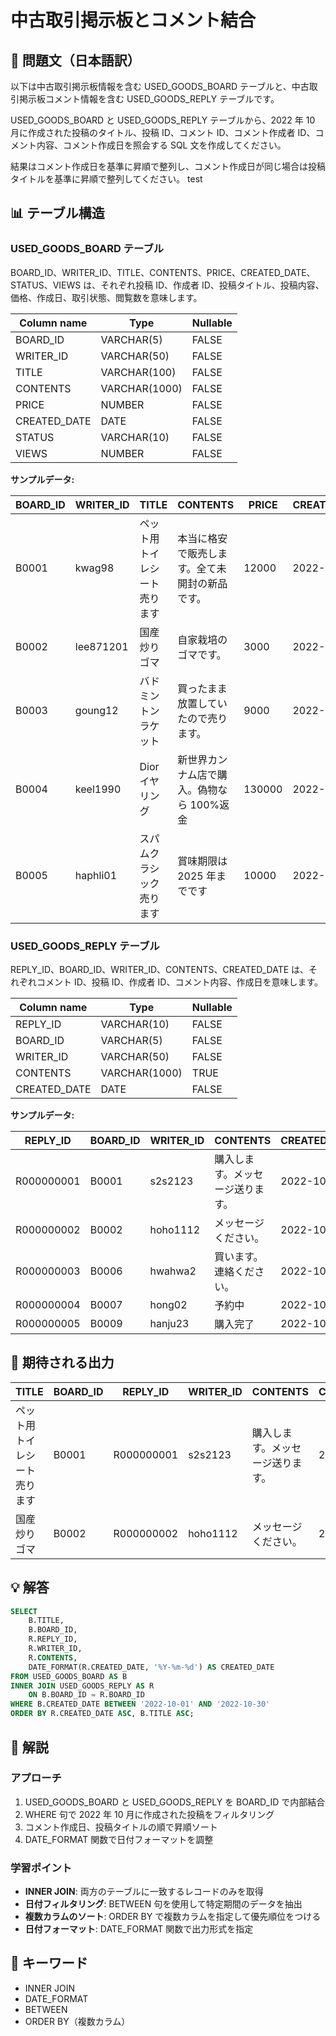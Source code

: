 # 中古取引掲示板とコメント結合

## 📖 問題文（日本語訳）

以下は中古取引掲示板情報を含む USED_GOODS_BOARD テーブルと、中古取引掲示板コメント情報を含む USED_GOODS_REPLY テーブルです。

USED_GOODS_BOARD と USED_GOODS_REPLY テーブルから、2022 年 10 月に作成された投稿のタイトル、投稿 ID、コメント ID、コメント作成者 ID、コメント内容、コメント作成日を照会する SQL 文を作成してください。

結果はコメント作成日を基準に昇順で整列し、コメント作成日が同じ場合は投稿タイトルを基準に昇順で整列してください。
test

## 📊 テーブル構造

### USED_GOODS_BOARD テーブル

BOARD_ID、WRITER_ID、TITLE、CONTENTS、PRICE、CREATED_DATE、STATUS、VIEWS は、それぞれ投稿 ID、作成者 ID、投稿タイトル、投稿内容、価格、作成日、取引状態、閲覧数を意味します。

| Column name  | Type          | Nullable |
| ------------ | ------------- | -------- |
| BOARD_ID     | VARCHAR(5)    | FALSE    |
| WRITER_ID    | VARCHAR(50)   | FALSE    |
| TITLE        | VARCHAR(100)  | FALSE    |
| CONTENTS     | VARCHAR(1000) | FALSE    |
| PRICE        | NUMBER        | FALSE    |
| CREATED_DATE | DATE          | FALSE    |
| STATUS       | VARCHAR(10)   | FALSE    |
| VIEWS        | NUMBER        | FALSE    |

**サンプルデータ:**

| BOARD_ID | WRITER_ID | TITLE                        | CONTENTS                                       | PRICE  | CREATED_DATE | STATUS | VIEWS |
| -------- | --------- | ---------------------------- | ---------------------------------------------- | ------ | ------------ | ------ | ----- |
| B0001    | kwag98    | ペット用トイレシート売ります | 本当に格安で販売します。全て未開封の新品です。 | 12000  | 2022-10-01   | DONE   | 250   |
| B0002    | lee871201 | 国産炒りゴマ                 | 自家栽培のゴマです。                           | 3000   | 2022-10-02   | DONE   | 121   |
| B0003    | goung12   | バドミントンラケット         | 買ったまま放置していたので売ります。           | 9000   | 2022-10-02   | SALE   | 212   |
| B0004    | keel1990  | Dior イヤリング              | 新世界カンナム店で購入。偽物なら 100%返金      | 130000 | 2022-10-02   | SALE   | 199   |
| B0005    | haphli01  | スパムクラシック売ります     | 賞味期限は 2025 年までです                     | 10000  | 2022-10-02   | SALE   | 121   |

### USED_GOODS_REPLY テーブル

REPLY_ID、BOARD_ID、WRITER_ID、CONTENTS、CREATED_DATE は、それぞれコメント ID、投稿 ID、作成者 ID、コメント内容、作成日を意味します。

| Column name  | Type          | Nullable |
| ------------ | ------------- | -------- |
| REPLY_ID     | VARCHAR(10)   | FALSE    |
| BOARD_ID     | VARCHAR(5)    | FALSE    |
| WRITER_ID    | VARCHAR(50)   | FALSE    |
| CONTENTS     | VARCHAR(1000) | TRUE     |
| CREATED_DATE | DATE          | FALSE    |

**サンプルデータ:**

| REPLY_ID   | BOARD_ID | WRITER_ID | CONTENTS                         | CREATED_DATE |
| ---------- | -------- | --------- | -------------------------------- | ------------ |
| R000000001 | B0001    | s2s2123   | 購入します。メッセージ送ります。 | 2022-10-02   |
| R000000002 | B0002    | hoho1112  | メッセージください。             | 2022-10-03   |
| R000000003 | B0006    | hwahwa2   | 買います。連絡ください。         | 2022-10-03   |
| R000000004 | B0007    | hong02    | 予約中                           | 2022-10-06   |
| R000000005 | B0009    | hanju23   | 購入完了                         | 2022-10-07   |

## 🎯 期待される出力

| TITLE                        | BOARD_ID | REPLY_ID   | WRITER_ID | CONTENTS                         | CREATED_DATE |
| ---------------------------- | -------- | ---------- | --------- | -------------------------------- | ------------ |
| ペット用トイレシート売ります | B0001    | R000000001 | s2s2123   | 購入します。メッセージ送ります。 | 2022-10-02   |
| 国産炒りゴマ                 | B0002    | R000000002 | hoho1112  | メッセージください。             | 2022-10-03   |

## 💡 解答

```sql
SELECT
    B.TITLE,
    B.BOARD_ID,
    R.REPLY_ID,
    R.WRITER_ID,
    R.CONTENTS,
    DATE_FORMAT(R.CREATED_DATE, '%Y-%m-%d') AS CREATED_DATE
FROM USED_GOODS_BOARD AS B
INNER JOIN USED_GOODS_REPLY AS R
    ON B.BOARD_ID = R.BOARD_ID
WHERE B.CREATED_DATE BETWEEN '2022-10-01' AND '2022-10-30'
ORDER BY R.CREATED_DATE ASC, B.TITLE ASC;
```

## 📝 解説

### アプローチ

1. USED_GOODS_BOARD と USED_GOODS_REPLY を BOARD_ID で内部結合
2. WHERE 句で 2022 年 10 月に作成された投稿をフィルタリング
3. コメント作成日、投稿タイトルの順で昇順ソート
4. DATE_FORMAT 関数で日付フォーマットを調整

### 学習ポイント

- **INNER JOIN**: 両方のテーブルに一致するレコードのみを取得
- **日付フィルタリング**: BETWEEN 句を使用して特定期間のデータを抽出
- **複数カラムのソート**: ORDER BY で複数カラムを指定して優先順位をつける
- **日付フォーマット**: DATE_FORMAT 関数で出力形式を指定

## 🔑 キーワード

- INNER JOIN
- DATE_FORMAT
- BETWEEN
- ORDER BY（複数カラム）
